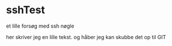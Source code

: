 # sshTest
et lille forsøg med ssh nøgle

her skriver jeg en lille tekst. og håber jeg kan skubbe det op til GIT
